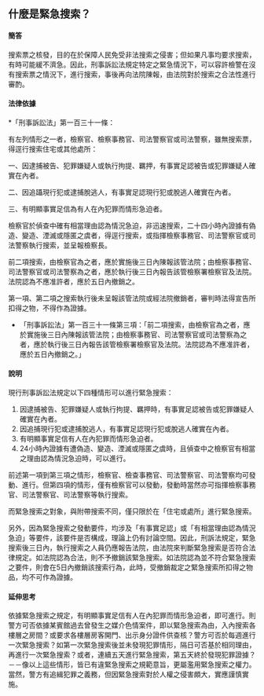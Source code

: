 ## 什麼是緊急搜索？

#### 簡答

搜索票之核發，目的在於保障人民免受非法搜索之侵害；但如果凡事均要求搜索，有時可能緩不濟急。因此，刑事訴訟法規定特定之緊急情況下，可以容許檢警在沒有搜索票之情況下，進行搜索，事後再向法院陳報，由法院對於搜索之合法性進行審酌。

#### 法律依據

*「刑事訴訟法」第一百三十一條：

   有左列情形之一者，檢察官、檢察事務官、司法警察官或司法警察，雖無搜索票，得逕行搜索住宅或其他處所：

   一、因逮捕被告、犯罪嫌疑人或執行拘提、羈押，有事實足認被告或犯罪嫌疑人確實在內者。

   二、因追躡現行犯或逮捕脫逃人，有事實足認現行犯或脫逃人確實在內者。

   三、有明顯事實足信為有人在內犯罪而情形急迫者。

   檢察官於偵查中確有相當理由認為情況急迫，非迅速搜索，二十四小時內證據有偽造、變造、湮滅或隱匿之虞者，得逕行搜索，或指揮檢察事務官、司法警察官或司法警察執行搜索，並呈報檢察長。

   前二項搜索，由檢察官為之者，應於實施後三日內陳報該管法院；由檢察事務官、司法警察官或司法警察為之者，應於執行後三日內報告該管檢察署檢察官及法院。法院認為不應准許者，應於五日內撤銷之。

   第一項、第二項之搜索執行後未呈報該管法院或經法院撤銷者，審判時法得宣告所扣得之物，不得作為證據。

* 「刑事訴訟法」第一百三十一條第三項：「前二項搜索，由檢察官為之者，應於實施後三日內陳報該管法院；由檢察事務官、司法警察官或司法警察為之者，應於執行後三日內報告該管檢察署檢察官及法院。法院認為不應准許者，應於五日內撤銷之。」

#### 說明

現行刑事訴訟法規定以下四種情形可以進行緊急搜索：

1. 因逮捕被告、犯罪嫌疑人或執行拘提、羈押時，有事實足認被告或犯罪嫌疑人確實在內者。
2. 因追捕現行犯或逮捕脫逃人，有事實足認現行犯或脫逃人確實在內者。
3. 有明顯事實足信有人在內犯罪而情形急迫者。
4. 24小時內證據有遭偽造、變造、湮滅或隱匿之虞時，且偵查中之檢察官有相當之理由認為情況急迫時，可以進行。

前述第一項到第三項之情形，檢察官、檢查事務官、司法警察官、司法警察均可發動、進行。但第四項的情形，僅有檢察官可以發動，發動時當然亦可指揮檢察事務官、司法警察官、司法警察等執行搜索。

而緊急搜索之對象，與附帶搜索不同，僅只限於在「住宅或處所」進行緊急搜索。

另外，因為緊急搜索之發動要件，均涉及「有事實足認」或「有相當理由認為情況急迫」等要件，該要件是否構成，理論上仍有討論空間。因此，刑訴法規定，緊急搜索後三日內，執行搜索之人員仍應報告法院，由法院來判斷緊急搜索是否符合法律規定。如法院認為合法，則不予撤銷該緊急搜索。如法院認為並不符合緊急搜索之要件，則會在5日內撤銷該搜索行為，此時，受撤銷裁定之緊急搜索所扣得之物品，均不可作為證據。

#### 延伸思考

依據緊急搜索之規定，有明顯事實足信有人在內犯罪而情形急迫者，即可進行。則警方可否依據某賓館過去曾發生之媒介色情案件，即以緊急搜索為由，入內搜索各樓層之房間？或要求各樓層房客開門、出示身分證件供查核？警方可否於每週進行一次緊急搜索？如第一次緊急搜索後並未發現犯罪情形，隔日可否基於相同理由，再進行一次緊急搜索？或者，連續五天進行緊急搜索，第五天終於發現犯罪證據？－－像以上這些情形，皆已有違緊急搜索之規範意旨，更屬濫用緊急搜索之權力。當然，警方有追緝犯罪之義務，但因緊急搜索對於人權之侵害頗大，實應謹慎實施。
